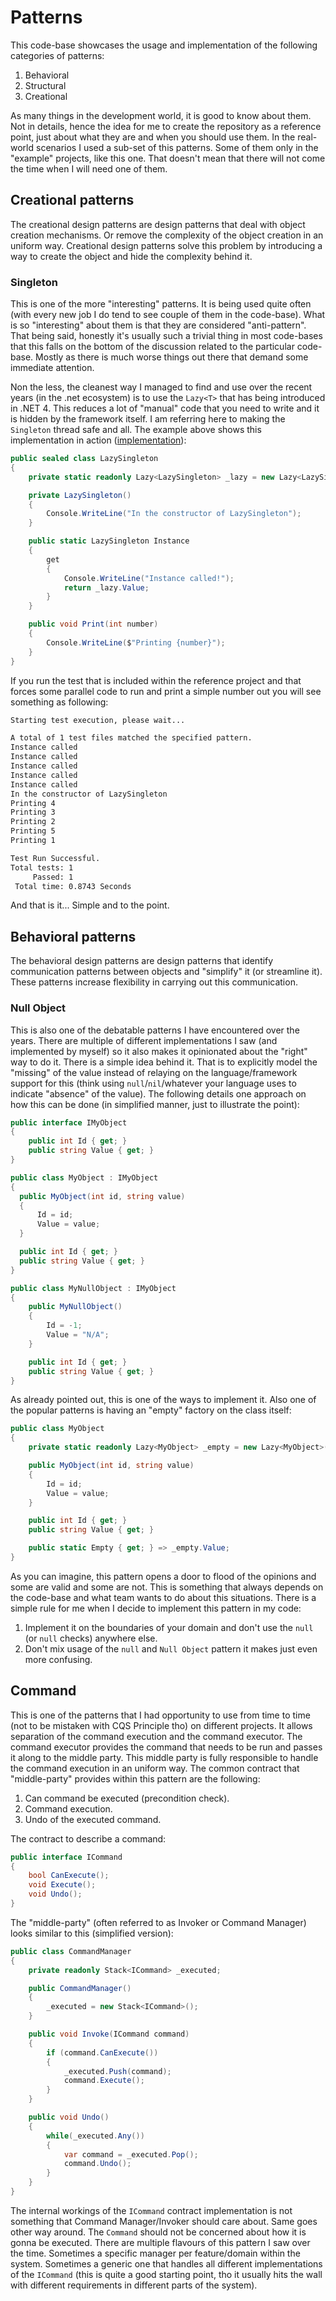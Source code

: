 # Patterns

This code-base showcases the usage and implementation of the following categories of patterns:

1. Behavioral
2. Structural
3. Creational

As many things in the development world, it is good to know about them. Not in details, hence the idea for me to create the repository as a reference point, just about what they are and when you should use them. In the real-world scenarios I used a sub-set of this patterns. Some of them only in the "example" projects, like this one. That doesn't mean that there will not come the time when I will need one of them.

## Creational patterns

The creational design patterns are design patterns that deal with object creation mechanisms. Or remove the complexity of the object creation in an uniform way. Creational design patterns solve this problem by introducing a way to create the object and hide the complexity behind it.

### Singleton

This is one of the more "interesting" patterns. It is being used quite often (with every new job I do tend to see couple of them in the code-base). What is so "interesting" about them is that they are considered "anti-pattern". That being said, honestly it's usually such a trivial thing in most code-bases that this falls on the bottom of the discussion related to the particular code-base. Mostly as there is much worse things out there that demand some immediate attention.

Non the less, the cleanest way I managed to find and use over the recent years (in the .net ecosystem) is to use the `Lazy<T>` that has being introduced in .NET 4. This reduces a lot of "manual" code that you need to write and it is hidden by the framework itself. I am referring here to making the `Singleton` thread safe and all. The example above shows this implementation in action ([implementation](./src/singleton/Example.Singleton/LazySingleton.cs)):

```csharp
public sealed class LazySingleton
{
    private static readonly Lazy<LazySingleton> _lazy = new Lazy<LazySingleton>(() => new LazySingleton());

    private LazySingleton()
    {
        Console.WriteLine("In the constructor of LazySingleton");
    }

    public static LazySingleton Instance
    {
        get
        {
            Console.WriteLine("Instance called!");
            return _lazy.Value;
        }
    }

    public void Print(int number)
    {
        Console.WriteLine($"Printing {number}");
    }
}
```

If you run the test that is included within the reference project and that forces some parallel code to run and print a simple number out you will see something as following:

```bash
Starting test execution, please wait...

A total of 1 test files matched the specified pattern.
Instance called
Instance called
Instance called
Instance called
Instance called
In the constructor of LazySingleton
Printing 4
Printing 3
Printing 2
Printing 5
Printing 1

Test Run Successful.
Total tests: 1
     Passed: 1
 Total time: 0.8743 Seconds
```

And that is it... Simple and to the point.

## Behavioral patterns

The behavioral design patterns are design patterns that identify communication patterns between objects and "simplify" it (or streamline it). These patterns increase flexibility in carrying out this communication.

### Null Object

This is also one of the debatable patterns I have encountered over the years. There are multiple of different implementations I saw (and implemented by myself) so it also makes it opinionated about the "right" way to do it. There is a simple idea behind it. That is to explicitly model the "missing" of the value instead of relaying on the language/framework support for this (think using `null`/`nil`/whatever your language uses to indicate "absence" of the value). The following details one approach on how this can be done (in simplified manner, just to illustrate the point):

```csharp
public interface IMyObject
{
    public int Id { get; }
    public string Value { get; }
}

public class MyObject : IMyObject
{
  public MyObject(int id, string value)
  {
      Id = id;
      Value = value;
  }

  public int Id { get; }
  public string Value { get; }
}

public class MyNullObject : IMyObject
{
    public MyNullObject()
    {
        Id = -1;
        Value = "N/A";
    }

    public int Id { get; }
    public string Value { get; }
}
```

As already pointed out, this is one of the ways to implement it. Also one of the popular patterns is having an "empty" factory on the class itself:

```csharp
public class MyObject
{
    private static readonly Lazy<MyObject> _empty = new Lazy<MyObject>(() => new MyObject(-1, "N/A"));

    public MyObject(int id, string value)
    {
        Id = id;
        Value = value;
    }

    public int Id { get; }
    public string Value { get; }

    public static Empty { get; } => _empty.Value;
}
```

As you can imagine, this pattern opens a door to flood of the opinions and some are valid and some are not. This is something that always depends on the code-base and what team wants to do about this situations. There is a simple rule for me when I decide to implement this pattern in my code:

1. Implement it on the boundaries of your domain and don't use the `null` (or `null` checks) anywhere else.
2. Don't mix usage of the `null` and `Null Object` pattern it makes just even more confusing.

## Command

This is one of the patterns that I had opportunity to use from time to time (not to be mistaken with CQS Principle tho) on different projects. It allows separation of the command execution and the command executor. The command executor provides the command that needs to be run and passes it along to the middle party. This middle party is fully responsible to handle the command execution in an uniform way. The common contract that "middle-party" provides within this pattern are the following:

1. Can command be executed (precondition check).
2. Command execution.
3. Undo of the executed command.

The contract to describe a command:

```csharp
public interface ICommand
{
    bool CanExecute();
    void Execute();
    void Undo();
}
```

The "middle-party" (often referred to as Invoker or Command Manager) looks similar to this (simplified version):

```csharp
public class CommandManager
{
    private readonly Stack<ICommand> _executed;

    public CommandManager()
    {
        _executed = new Stack<ICommand>();
    }

    public void Invoke(ICommand command)
    {
        if (command.CanExecute())
        {
            _executed.Push(command);
            command.Execute();
        }
    }

    public void Undo()
    {
        while(_executed.Any())
        {
            var command = _executed.Pop();
            command.Undo();
        }
    }
}
```

The internal workings of the `ICommand` contract implementation is not something that Command Manager/Invoker should care about. Same goes other way around. The `Command` should not be concerned about how it is gonna be executed. There are multiple flavours of this pattern I saw over the time. Sometimes a specific manager per feature/domain within the system. Sometimes a generic one that handles all different implementations of the `ICommand` (this is quite a good starting point, tho it usually hits the wall with different requirements in different parts of the system).
